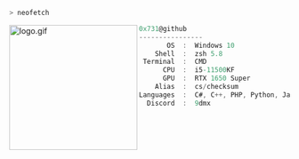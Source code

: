 ```zsh
> neofetch
```

<img align="left" src="https://i.pinimg.com/originals/b8/66/15/b866150a9b1a36ab2e58d87909df5bc3.gif" alt="logo.gif" width="230" height="225.6" />


```csharp
0x731@github
----------------
       OS  :  Windows 10
    Shell  :  zsh 5.8
 Terminal  :  CMD
      CPU  :  i5-11500KF
      GPU  :  RTX 1650 Super
    Alias  :  cs/checksum
Languages  :  C#, C++, PHP, Python, JavaScript
  Discord  :  9dmx

